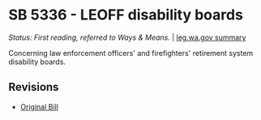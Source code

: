 # SB 5336 - LEOFF disability boards
*Status: First reading, referred to Ways & Means.* | [leg.wa.gov summary](https://app.leg.wa.gov/billsummary?BillNumber=5336&Year=2021)

Concerning law enforcement officers' and firefighters' retirement system disability boards.

## Revisions
* [Original Bill](1/)